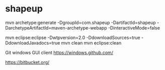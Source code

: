 shapeup
=======

mvn archetype:generate -DgroupId=com.shapeup -DartifactId=shapeup -DarchetypeArtifactId=maven-archetype-webapp -DinteractiveMode=false

mvn eclipse:eclipse -Dwtpversion=2.0 -DdownloadSources=true  -DdownloadJavadocs=true
mvn clean
mvn eclipse:clean

Git windows GUI client
https://windows.github.com/

https://bitbucket.org/